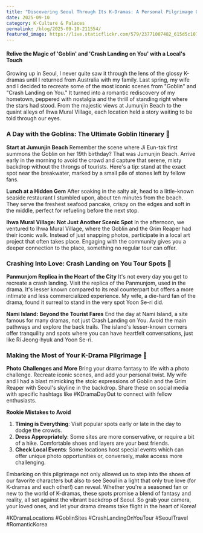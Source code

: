 ```yaml
---
title: "Discovering Seoul Through Its K-Dramas: A Personal Pilgrimage Guide"
date: 2025-09-10
category: K-Culture & Palaces
permalink: /blog/2025-09-10-211554/
featured_image: https://live.staticflickr.com/579/23771007482_615d5c1071.jpg
---
```


#### Relive the Magic of 'Goblin' and 'Crash Landing on You' with a Local's Touch

Growing up in Seoul, I never quite saw it through the lens of the glossy K-dramas until I returned from Australia with my family. Last spring, my wife and I decided to recreate some of the most iconic scenes from "Goblin" and "Crash Landing on You." It turned into a romantic rediscovery of my hometown, peppered with nostalgia and the thrill of standing right where the stars had stood. From the majestic views at Jumunjin Beach to the quaint alleys of Ihwa Mural Village, each location held a story waiting to be told through our eyes.

### A Day with the Goblins: The Ultimate Goblin Itinerary 📍

**Start at Jumunjin Beach**
Remember the scene where Ji Eun-tak first summons the Goblin on her 19th birthday? That was Jumunjin Beach. Arrive early in the morning to avoid the crowd and capture that serene, misty backdrop without the throngs of tourists. Here's a tip: stand at the exact spot near the breakwater, marked by a small pile of stones left by fellow fans.

**Lunch at a Hidden Gem**
After soaking in the salty air, head to a little-known seaside restaurant I stumbled upon, about ten minutes from the beach. They serve the freshest seafood pancake, crispy on the edges and soft in the middle, perfect for refueling before the next stop.

**Ihwa Mural Village: Not Just Another Scenic Spot**
In the afternoon, we ventured to Ihwa Mural Village, where the Goblin and the Grim Reaper had their iconic walk. Instead of just snapping photos, participate in a local art project that often takes place. Engaging with the community gives you a deeper connection to the place, something no regular tour can offer.

### Crashing Into Love: Crash Landing on You Tour Spots 🛬

**Panmunjom Replica in the Heart of the City**
It's not every day you get to recreate a crash landing. Visit the replica of the Panmunjom, used in the drama. It's lesser known compared to its real counterpart but offers a more intimate and less commercialized experience. My wife, a die-hard fan of the drama, found it surreal to stand in the very spot Yoon Se-ri did.

**Nami Island: Beyond the Tourist Fares**
End the day at Nami Island, a site famous for many dramas, not just Crash Landing on You. Avoid the main pathways and explore the back trails. The island's lesser-known corners offer tranquility and spots where you can have heartfelt conversations, just like Ri Jeong-hyuk and Yoon Se-ri.

### Making the Most of Your K-Drama Pilgrimage 📸

**Photo Challenges and More**
Bring your drama fantasy to life with a photo challenge. Recreate iconic scenes, and add your personal twist. My wife and I had a blast mimicking the stoic expressions of Goblin and the Grim Reaper with Seoul's skyline in the backdrop. Share these on social media with specific hashtags like #KDramaDayOut to connect with fellow enthusiasts.

**Rookie Mistakes to Avoid**
1. **Timing is Everything**: Visit popular spots early or late in the day to dodge the crowds.
2. **Dress Appropriately**: Some sites are more conservative, or require a bit of a hike. Comfortable shoes and layers are your best friends.
3. **Check Local Events**: Some locations host special events which can offer unique photo opportunities or, conversely, make access more challenging.

Embarking on this pilgrimage not only allowed us to step into the shoes of our favorite characters but also to see Seoul in a light that only true love (for K-dramas and each other!) can reveal. Whether you're a seasoned fan or new to the world of K-dramas, these spots promise a blend of fantasy and reality, all set against the vibrant backdrop of Seoul. So grab your camera, your loved ones, and let your drama dreams take flight in the heart of Korea!

#KDramaLocations #GoblinSites #CrashLandingOnYouTour #SeoulTravel #RomanticKorea